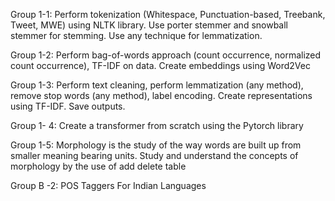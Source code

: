 Group 1-1: Perform tokenization (Whitespace, Punctuation-based, Treebank, Tweet, MWE) using NLTK library. Use porter stemmer and snowball stemmer for stemming. Use any technique for lemmatization.


Group 1-2: Perform bag-of-words approach (count occurrence, normalized count occurrence), TF-IDF on data. Create embeddings using Word2Vec


Group 1-3:  Perform text cleaning, perform lemmatization (any method), remove stop words (any method), label encoding. Create representations using TF-IDF. Save outputs.


Group 1- 4: Create a transformer from scratch using the Pytorch library


Group 1-5: Morphology is the study of the way words are built up from smaller meaning bearing units. Study and understand the concepts of morphology by the use of add delete table


Group B -2: POS Taggers For Indian Languages



